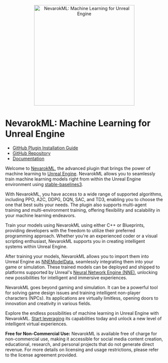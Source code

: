 <p align="center">
  <a href="https://nevarok.com/nevarok-ml/">
    <img src="https://nevarok.com/assets/images/nevarok-ml-logo.svg" width="320" alt="NevarokML: Machine Learning for Unreal Engine">
  </a>
</p>

# NevarokML: Machine Learning for Unreal Engine

[github]: https://github.com/nevarok/NevarokML
[Unreal Engine]: https://www.unrealengine.com/
[stable-baselines3]: https://stable-baselines3.readthedocs.io/
[NevarokML]: https://nevarok.com/nevarokml/
[NeuralNetworkEngine]: https://dev.epicgames.com/community/learning/courses/e7w/unreal-engine-nne/nl83/unreal-engine-nne-overview
[getting-started]: https://nevarok.com/nevarokml/getting-started/
[github-installation-guide]: https://www.youtube.com/watch?v=nFbgVGCifA8

- [GitHub Plugin Installation Guide][github-installation-guide]
- [GitHub Repository][github]
- [Documentation][NevarokML]

Welcome to [NevarokML], the advanced plugin that brings the power of machine learning to [Unreal Engine]. NevarokML
allows you to seamlessly train machine learning models right from within the Unreal Engine environment
using [stable-baselines3].

With NevarokML, you have access to a wide range of supported algorithms, including PPO, A2C, DDPG, DQN, SAC, and TD3,
enabling you to choose the one that best suits your needs. The plugin also supports multi-agent training and
multi-environment training, offering flexibility and scalability in your machine learning endeavors.

Train your models using NevarokML using either C++ or Blueprints, providing developers with the freedom to utilize their
preferred programming approach. Whether you're an experienced coder or a visual scripting enthusiast, NevarokML supports
you in creating intelligent systems within Unreal Engine.

After training your models, NevarokML allows you to import them into Unreal Engine
as [NNEModelData][NeuralNetworkEngine], seamlessly integrating them into your game or simulation. These trained models
can be deployed and shipped to platforms supported by Unreal's [Neural Network Engine (NNE)][NeuralNetworkEngine],
unlocking new possibilities for intelligent and immersive experiences.

NevarokML goes beyond gaming and simulation. It can be a powerful tool for solving game design issues and training
intelligent non-player characters (NPCs). Its applications are virtually limitless, opening doors to innovation and
creativity in various fields.

Explore the endless possibilities of machine learning in Unreal Engine with
NevarokML. [Start leveraging][getting-started] its capabilities today and unlock a new level of intelligent virtual
experiences.

**Free for Non-Commercial Use:**
NevarokML is available free of charge for non-commercial use, making it accessible for social media content creation, educational, research, and personal projects that do not generate direct revenue. For more details on licensing and usage restrictions, please refer to the license agreement provided.
